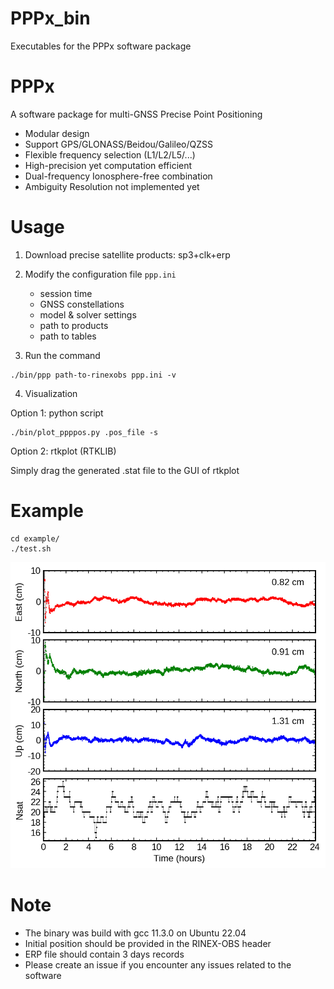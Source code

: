 # PPPx_bin

Executables for the PPPx software package

# PPPx

A software package for multi-GNSS Precise Point Positioning

- Modular design
- Support GPS/GLONASS/Beidou/Galileo/QZSS
- Flexible frequency selection (L1/L2/L5/...)
- High-precision yet computation efficient
- Dual-frequency Ionosphere-free combination
- Ambiguity Resolution not implemented yet

# Usage

1. Download precise satellite products: sp3+clk+erp

2. Modify the configuration file `ppp.ini`
    - session time
    - GNSS constellations
    - model & solver settings
    - path to products
    - path to tables

3. Run the command

```
./bin/ppp path-to-rinexobs ppp.ini -v
```

4. Visualization

Option 1: python script

```
./bin/plot_ppppos.py .pos_file -s
```

Option 2: rtkplot (RTKLIB)

Simply drag the generated .stat file to the GUI of rtkplot

# Example

```
cd example/
./test.sh
```

![Kinematic PPP using GEC data for ZIM2 on 2022-100 ](example/ZIM200CHE_R_20221000000_01D_30S_MO.png)

# Note

- The binary was build with gcc 11.3.0 on Ubuntu 22.04
- Initial position should be provided in the RINEX-OBS header
- ERP file should contain 3 days records
- Please create an issue if you encounter any issues related to the software
